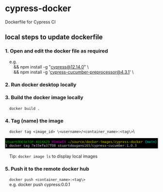 # cypress-docker
Dockerfile for Cypress CI


## local steps to update dockerfile

### 1. Open and edit the docker file as required
&ensp;&ensp;e.g. \
&ensp;&ensp;&ensp;&ensp;&& npm install -g "cypress@12.14.0" \\\
&ensp;&ensp;&ensp;&ensp;&& npm install -g 'cypress-cucumber-preprocessor@4.3.1' \

### 2. Run docker desktop locally

### 3. Build the docker image locally
&ensp;&ensp;```docker build .```

### 4. Tag (name) the image
&ensp;&ensp;```docker tag <image_id> \<username>/<container_name>:<tag\>```\

![alt text](image.png)

&ensp;&ensp;Tip: ```docker image ls``` to display local images

### 5. Push it to the remote docker hub
&ensp;&ensp;```docker push <container_name>:<tag\>```\
&ensp;&ensp;e.g. docker push cypress:0.0.1